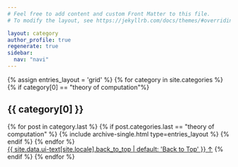 ```yaml
---
# Feel free to add content and custom Front Matter to this file.
# To modify the layout, see https://jekyllrb.com/docs/themes/#overriding-theme-defaults

layout: category
author_profile: true
regenerate: true
sidebar:
  nav: "navi"
---
```


<div>
{% assign entries_layout = 'grid' %}
{% for category in site.categories %}
  {% if category[0] == "theory of computation"%}
      <h2 class="archive__subtitle">{{ category[0] }}</h2>
      <div class="entries-{{ entries_layout }}">
        {% for post in category.last %}
          {% if post.categories.last == "theory of computation" %}
            {% include archive-single.html type=entries_layout %}
          {% endif %}
        {% endfor %}
      </div>
      <a href="#page-title" class="back-to-top">{{ site.data.ui-text[site.locale].back_to_top | default: 'Back to Top' }} &uarr;</a>
  {% endif %}
{% endfor %}
</div>